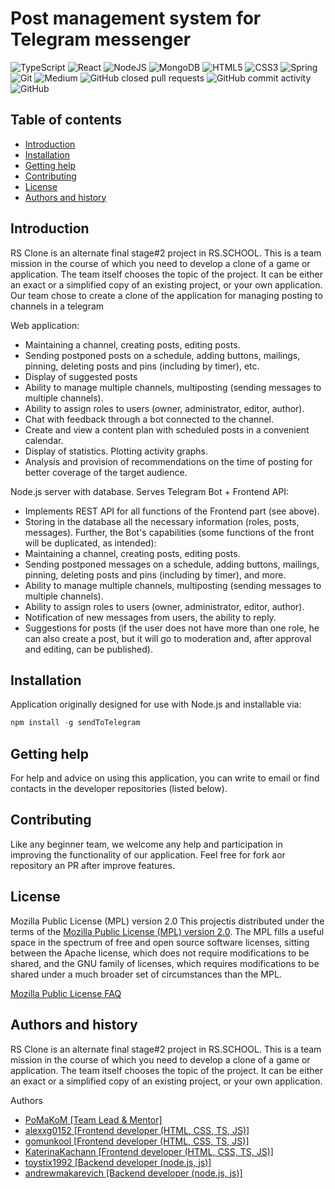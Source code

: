 Post management system for Telegram messenger
=================================================
![TypeScript](https://img.shields.io/badge/typescript-%23007ACC.svg?style=for-the-badge&logo=typescript&logoColor=white)
![React](https://img.shields.io/badge/react-%2320232a.svg?style=for-the-badge&logo=react&logoColor=%2361DAFB)
![NodeJS](https://img.shields.io/badge/node.js-6DA55F?style=for-the-badge&logo=node.js&logoColor=white)
![MongoDB](https://img.shields.io/badge/MongoDB-%234ea94b.svg?style=for-the-badge&logo=mongodb&logoColor=white)
![HTML5](https://img.shields.io/badge/html5-%23E34F26.svg?style=for-the-badge&logo=html5&logoColor=white)
![CSS3](https://img.shields.io/badge/css3-%231572B6.svg?style=for-the-badge&logo=css3&logoColor=white)
![Spring](https://img.shields.io/badge/spring-%236DB33F.svg?style=for-the-badge&logo=spring&logoColor=white)
![Git](https://img.shields.io/badge/git-%23F05033.svg?style=for-the-badge&logo=git&logoColor=white)
![Medium](https://img.shields.io/badge/Medium-12100E?style=for-the-badge&logo=medium&logoColor=white)
![GitHub closed pull requests](https://img.shields.io/github/issues-pr-closed/PoMaKoM-RSTeam/send-to-telegram-front?style=for-the-badge)
![GitHub commit activity](https://img.shields.io/github/commit-activity/y/PoMaKoM-RSTeam/send-to-telegram-front?style=for-the-badge)
![GitHub](https://img.shields.io/github/license/PoMaKoM-RSTeam/send-to-telegram-front?style=for-the-badge)


Table of contents
-----------------

* [Introduction](#introduction)
* [Installation](#installation)
* [Getting help](#getting-help)
* [Contributing](#contributing)
* [License](#license)
* [Authors and history](#authors-and-history)
<!-- 
* [Usage](#usage)
* [Known issues and limitations](#known-issues-and-limitations)
* [Acknowledgments](#acknowledgments)
-->


Introduction
------------

RS Clone is an alternate final stage#2 project in RS.SCHOOL. This is a team mission in the course of which you need to develop a clone of a game or application. The team itself chooses the topic of the project. It can be either an exact or a simplified copy of an existing project, or your own application.
Our team chose to create a clone of the application for managing posting to channels in a telegram


Web application:
- Maintaining a channel, creating posts, editing posts.
- Sending postponed posts on a schedule, adding buttons, mailings, pinning, deleting posts and pins (including by timer), etc.
- Display of suggested posts
- Ability to manage multiple channels, multiposting (sending messages to multiple channels).
- Ability to assign roles to users (owner, administrator, editor, author).
- Chat with feedback through a bot connected to the channel.
- Create and view a content plan with scheduled posts in a convenient calendar.
- Display of statistics. Plotting activity graphs.
- Analysis and provision of recommendations on the time of posting for better coverage of the target audience.

Node.js server with database. Serves Telegram Bot + Frontend API:
- Implements REST API for all functions of the Frontend part (see above).
- Storing in the database all the necessary information (roles, posts, messages).
Further, the Bot's capabilities (some functions of the front will be duplicated, as intended):
- Maintaining a channel, creating posts, editing posts.
- Sending postponed messages on a schedule, adding buttons, mailings, pinning, deleting posts and pins (including by timer), and more.
- Ability to manage multiple channels, multiposting (sending messages to multiple channels).
- Ability to assign roles to users (owner, administrator, editor, author).
- Notification of new messages from users, the ability to reply.
- Suggestions for posts (if the user does not have more than one role, he can also create a post, but it will go to moderation and, after approval and editing, can be published). 


Installation
------------

Application originally designed for use with Node.js and installable via:

```typescript
npm install -g sendToTelegram
```


<!-- Usage
-----

This section explains the principles behind this README file.  If this repository were for actual _software_, this [Usage](#usage) section would explain more about how to run the software, what kind of output or behavior to expect, and so on.

### Basic operation

A suggested approach for using this example README file is as follows:

1. Copy the [source file](README.md) for this file to your repository and commit it to your version control system
2. Delete all the body text but keep the section headings
3. Write your README content
4. Commit the new text to your version control system
5. Update your README file as your software evolves

The first paragraph in the README file (under the title at the very top) should summarize your software in a concise fashion, preferably using no more than one or two sentences.

<!-- <p align="center"><img width="80%" src=".graphics/screenshot-top-paragraph.png"></p>

The space under the first paragraph and _before_ the [Table of Contents](#table-of-contents) is a good location for optional [badges](https://github.com/badges/shields), which are small visual tokens commonly used on GitHub repositories to communicate project status, dependencies, versions, DOIs, and other information.  The particular badges and colors you use depend on your project and personal tastes.

The [Introduction](#introduction) and [Usage](#usage) sections are described above.

In the [Known issues and limitations](#known-issues) section, summarize any notable issues and/or limitations of your software.  The [Getting help](#getting-help) section should inform readers of how they can contact you, or at least, how they can report problems they may encounter.  The [Contributing](#contributing) section is optional; if your repository is for a project that accepts open-source contributions, then this section is where you can explain to readers how they can go about making contributions.

The [License](#license) section should state any copyright asserted on the project materials as well as the terms of use of the software, files and other materials found in the project repository.  Finally, the [Authors and history](#authors-and-history) section should inform readers who the authors are; it is also a place where you can acknowledge other contributions to the work and the use of other people's software or tools.

### Additional options

Some projects need to communicate additional information to users and can benefit from additional sections in the README file.  It's difficult to give specific instructions &ndash; a lot depends on your software, your intended audience, etc.  Use your judgment and ask for feedback from users or colleagues to help figure out what else is worth explaining.


Known issues and limitations
----------------------------

In this section, summarize any notable issues and/or limitations of your software.  If none are known yet, this section can be omitted (and don't forget to remove the corresponding entry in the [Table of Contents](#table-of-contents) too); alternatively, you can leave this section in and write something along the lines of "none are known at this time". -->


Getting help
------------

For help and advice on using this application, you can write to email or find contacts in the developer repositories (listed below).


Contributing
------------

Like any beginner team, we welcome any help and participation in improving the functionality of our application. Feel free for fork aor repository an PR after improve features.


License
-------

Mozilla Public License (MPL) version 2.0
This projectis distributed under the terms of the [Mozilla Public License (MPL) version 2.0](https://www.mozilla.org/en-US/MPL/2.0/). The MPL fills a useful space in the spectrum of free and open source software licenses, sitting between the Apache license, which does not require modifications to be shared, and the GNU family of licenses, which requires modifications to be shared under a much broader set of circumstances than the MPL.

[Mozilla Public License FAQ](https://www.mozilla.org/en-US/MPL/2.0/FAQ/)


Authors and history
---------------------------

RS Clone is an alternate final stage#2 project in RS.SCHOOL. This is a team mission in the course of which you need to develop a clone of a game or application. The team itself chooses the topic of the project. It can be either an exact or a simplified copy of an existing project, or your own application.

Authors 
* [PoMaKoM  [Team Lead & Mentor]](https://github.com/PoMaKoM)
* [alexxg0152  [Frontend developer (HTML, CSS, TS, JS)]](https://github.com/alexxg0152)
* [gomunkool  [Frontend developer (HTML, CSS, TS, JS)]](https://github.com/gomunkool)
* [KaterinaKachann  [Frontend developer (HTML, CSS, TS, JS)]](KaterinaKachann (https://github.com/KaterinaKachann))
* [toystix1992  [Backend developer (node.js, js)]](https://github.com/toystix1992)
* [andrewmakarevich  [Backend developer (node.js, js)]](https://github.com/andrewmakarevich)


<!-- 
Acknowledgments
---------------

If your work was funded by any organization or institution, acknowledge their support here.  In addition, if your work relies on other software libraries, or was inspired by looking at other work, it is appropriate to acknowledge this intellectual debt too.  For example, in the process of developing this file, I used not only my own ideas and experiences &ndash; I read many (sometimes contradictory) recommendations for README files and examined real READMEs in actual use, and tried to distill the best ideas into the result you see here.
 -->
